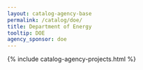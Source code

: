 ```yaml
---
layout: catalog-agency-base
permalink: /catalog/doe/
title: Department of Energy
tooltip: DOE
agency_sponsor: doe
---
```


{% include catalog-agency-projects.html %}